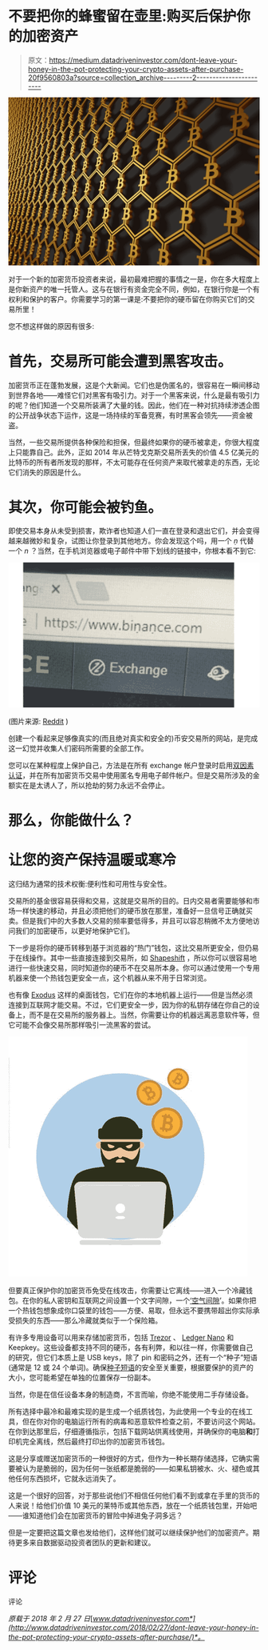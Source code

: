 # 不要把你的蜂蜜留在壶里:购买后保护你的加密资产

> 原文：<https://medium.datadriveninvestor.com/dont-leave-your-honey-in-the-pot-protecting-your-crypto-assets-after-purchase-20f9560803a?source=collection_archive---------2----------------------->

![](img/f56f52d3d0e828a12101de46617b4aeb.png)

对于一个新的加密货币投资者来说，最初最难把握的事情之一是，你在多大程度上是你新资产的唯一托管人。这与在银行有资金完全不同，例如，在银行你是一个有权利和保护的客户。你需要学习的第一课是:不要把你的硬币留在你购买它们的交易所里！

您不想这样做的原因有很多:

# 首先，交易所可能会遭到黑客攻击。

加密货币正在蓬勃发展，这是个大新闻。它们也是伪匿名的，很容易在一瞬间移动到世界各地——难怪它们对黑客有吸引力。对于一个黑客来说，什么是最有吸引力的呢？他们知道一个交易所装满了大量的钱。因此，他们在一种对抗持续渗透企图的公开战争状态下运作，这是一场持续的军备竞赛，有时黑客会领先——资金被盗。

当然，一些交易所提供各种保险和担保，但最终如果你的硬币被拿走，你很大程度上只能靠自己。此外，正如 2014 年从芒特戈克斯交易所丢失的价值 4.5 亿美元的比特币的所有者所发现的那样，不太可能存在任何资产来取代被拿走的东西，无论它们消失的原因是什么。

# 其次，你可能会被钓鱼。

即使交易本身从未受到损害，欺诈者也知道人们一直在登录和退出它们，并会变得越来越微妙和复杂，试图让你登录到其他地方。你会发现这个吗，用一个 *ṇ* 代替一个 *n* ？当然，在手机浏览器或电子邮件中带下划线的链接中，你根本看不到它:

![](img/c9126012ed04f95a194f1c39d47cc04d.png)

(图片来源: [Reddit](https://www.reddit.com/r/CryptoCurrency/comments/7ykzar/be_careful_of_spoof_exchanges_would_you_have/) )

创建一个看起来足够像真实的(而且绝对真实和安全的)币安交易所的网站，是完成这一幻觉并收集人们密码所需要的全部工作。

您可以在某种程度上保护自己，方法是在所有 exchange 帐户登录时启用[双因素认证](https://howtobuybitcoin.io/best-wallets/)，并在所有加密货币交易中使用匿名专用电子邮件帐户。但是交易所涉及的金额实在是太诱人了，所以抢劫的努力永远不会停止。

# 那么，你能做什么？

# 让您的资产保持温暖或寒冷

这归结为通常的技术权衡:便利性和可用性与安全性。

交易所的基金很容易获得和交易，这就是交易所的目的。日内交易者需要能够和市场一样快速的移动，并且必须把他们的硬币放在那里，准备好一旦信号正确就买卖。但是我们中的大多数人交易的频率要低得多，并且可以容忍稍微不太方便地访问我们的加密硬币，以更好地保护它们。

下一步是将你的硬币转移到基于浏览器的“热门”钱包，这比交易所更安全，但仍易于在线操作。其中一些直接连接到交易所，如 [Shapeshift](https://shapeshift.io/) ，所以你可以很容易地进行一些快速交易，同时知道你的硬币不在交易所本身。你可以通过使用一个专用机器来使一个热钱包更安全一点，这个机器从来不用于日常浏览。

也有像 [Exodus](https://www.exodus.io/) 这样的桌面钱包，它们在你的本地机器上运行——但是当然必须连接到互联网才能交易。不过，它们更安全一步，因为你的私钥存储在你自己的设备上，而不是在交易所的服务器上。当然，你需要让你的机器远离恶意软件等，但它可能不会像交易所那样吸引一流黑客的尝试。

![](img/26855da054ce22f50498a69e5a01f53e.png)

但要真正保护你的加密货币免受在线攻击，你需要让它离线——进入一个冷藏钱包。在你的私人密钥和互联网之间设置一个文字间隙，一个[‘空气间隙](https://en.wikipedia.org/wiki/Air_gap_(networking))’。如果你把一个热钱包想象成你口袋里的钱包——方便、易取，但永远不要携带超出你实际承受损失的东西——那么冷藏就类似于一个保险箱。

有许多专用设备可以用来存储加密货币，包括 [Trezor](https://trezor.io/) 、 [Ledger Nano](https://www.ledgerwallet.com/) 和 Keepkey。这些设备都支持不同的硬币，各有利弊，和以往一样，你需要做自己的研究，但它们本质上是 USB keys，除了 pin 和密码之外，还有一个“种子”短语(通常是 12 或 24 个单词)。确保[种子短语](https://en.bitcoin.it/wiki/Mnemonic_phrase)的安全至关重要，根据要保护的资产的大小，您可能希望在单独的位置保存一份副本。

当然，你是在信任设备本身的制造商，不言而喻，你绝不能使用二手存储设备。

所有选择中最冷和最难实现的是生成一个纸质钱包，为此使用一个专业的在线工具，但在你对你的电脑运行所有的病毒和恶意软件检查之前，不要访问这个网站。在你到达那里后，仔细遵循指示，包括下载网站供离线使用，并确保你的电脑**和**打印机完全离线，然后最终打印出你的加密货币钱包。

这是分享或赠送加密货币的一种很好的方式，但作为一种长期存储选择，它确实需要被认为是脆弱的，因为任何一张纸都是脆弱的——如果私钥被水、火、褪色或其他任何东西损坏，它就永远消失了。

这是一个很好的回答，对于那些说他们不相信任何他们看不到或拿在手里的货币的人来说！给他们价值 10 美元的莱特币或其他东西，放在一个纸质钱包里，开始吧——谁知道他们会在加密货币的冒险中掉进兔子洞多远？

但是一定要把这篇文章也发给他们，这样他们就可以继续保护他们的加密资产。期待更多来自数据驱动投资者团队的更新和建议。

# 评论

评论

*原载于 2018 年 2 月 27 日*[*www.datadriveninvestor.com*](http://www.datadriveninvestor.com/2018/02/27/dont-leave-your-honey-in-the-pot-protecting-your-crypto-assets-after-purchase/)*。*